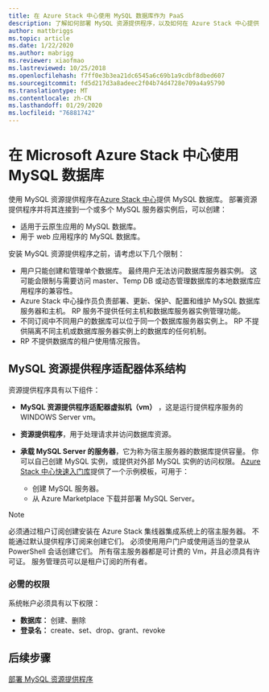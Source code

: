 ```yaml
---
title: 在 Azure Stack 中心使用 MySQL 数据库作为 PaaS
description: 了解如何部署 MySQL 资源提供程序，以及如何在 Azure Stack 中心提供 MySQL 数据库即服务。
author: mattbriggs
ms.topic: article
ms.date: 1/22/2020
ms.author: mabrigg
ms.reviewer: xiaofmao
ms.lastreviewed: 10/25/2018
ms.openlocfilehash: f7ff0e3b3ea21dc6545a6c69b1a9cdbf8dbed607
ms.sourcegitcommit: fd5d217d3a8adeec2f04b74d4728e709a4a95790
ms.translationtype: MT
ms.contentlocale: zh-CN
ms.lasthandoff: 01/29/2020
ms.locfileid: "76881742"
---
```

# <a name="use-mysql-databases-on-microsoft-azure-stack-hub"></a>在 Microsoft Azure Stack 中心使用 MySQL 数据库

使用 MySQL 资源提供程序在[Azure Stack 中心](azure-stack-overview.md)提供 MySQL 数据库。 部署资源提供程序并将其连接到一个或多个 MySQL 服务器实例后，可以创建：

* 适用于云原生应用的 MySQL 数据库。
* 用于 web 应用程序的 MySQL 数据库。  

安装 MySQL 资源提供程序之前，请考虑以下几个限制：

- 用户只能创建和管理单个数据库。 最终用户无法访问数据库服务器实例。 这可能会限制与需要访问 master、Temp DB 或动态管理数据库的本地数据库应用程序的兼容性。
- Azure Stack 中心操作员负责部署、更新、保护、配置和维护 MySQL 数据库服务器和主机。 RP 服务不提供任何主机和数据库服务器实例管理功能。 
- 不同订阅中不同用户的数据库可以位于同一个数据库服务器实例上。 RP 不提供隔离不同主机或数据库服务器实例上的数据库的任何机制。
- RP 不提供数据库的租户使用情况报告。

## <a name="mysql-resource-provider-adapter-architecture"></a>MySQL 资源提供程序适配器体系结构

资源提供程序具有以下组件：

* **MySQL 资源提供程序适配器虚拟机（vm）** ，这是运行提供程序服务的 WINDOWS Server vm。
* **资源提供程序**，用于处理请求并访问数据库资源。
* **承载 MySQL Server 的服务器**，它为称为宿主服务器的数据库提供容量。 你可以自己创建 MySQL 实例，或提供对外部 MySQL 实例的访问权限。 [Azure Stack 中心快速入门库](https://github.com/Azure/AzureStack-QuickStart-Templates/tree/master/mysql-standalone-server-windows)提供了一个示例模板，可用于：

  * 创建 MySQL 服务器。
  * 从 Azure Marketplace 下载并部署 MySQL Server。

> [!NOTE]
> 必须通过租户订阅创建安装在 Azure Stack 集线器集成系统上的宿主服务器。 不能通过默认提供程序订阅来创建它们。 必须使用用户门户或使用适当的登录从 PowerShell 会话创建它们。 所有宿主服务器都是可计费的 Vm，并且必须具有许可证。 服务管理员可以是租户订阅的所有者。

### <a name="required-privileges"></a>必需的权限

系统帐户必须具有以下权限：

* **数据库：** 创建、删除
* **登录名：** create、set、drop、grant、revoke  

## <a name="next-steps"></a>后续步骤

[部署 MySQL 资源提供程序](azure-stack-mysql-resource-provider-deploy.md)
